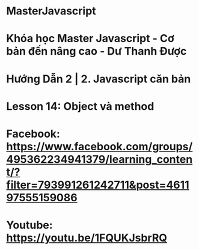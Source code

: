 # MasterJavascript
# Khóa học Master Javascript - Cơ bản đến nâng cao - Dư Thanh Được

# Hướng Dẫn 2 | 2. Javascript căn bản

  # Lesson 14: Object và method
  # Facebook: https://www.facebook.com/groups/495362234941379/learning_content/?filter=793991261242711&post=461197555159086
  # Youtube: https://youtu.be/1FQUKJsbrRQ